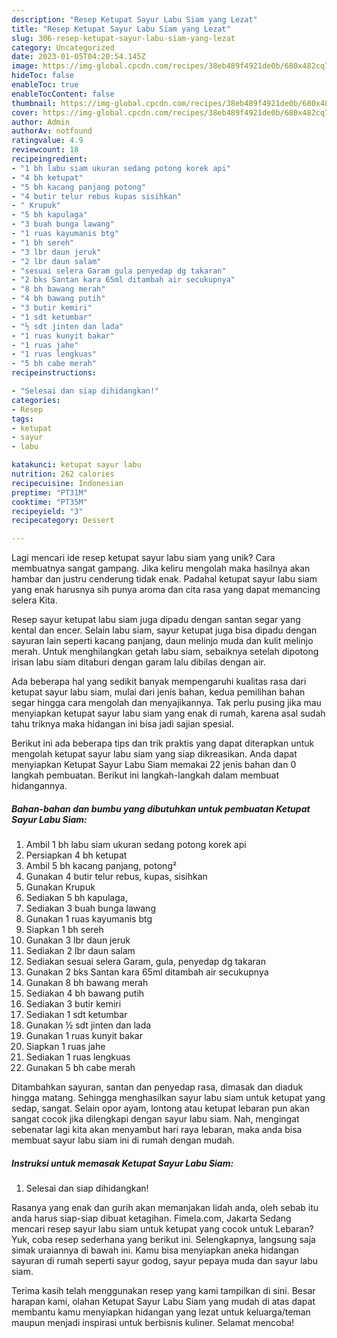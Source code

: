 ```yaml
---
description: "Resep Ketupat Sayur Labu Siam yang Lezat"
title: "Resep Ketupat Sayur Labu Siam yang Lezat"
slug: 306-resep-ketupat-sayur-labu-siam-yang-lezat
category: Uncategorized
date: 2023-01-05T04:20:54.145Z
image: https://img-global.cpcdn.com/recipes/38eb489f4921de0b/680x482cq70/ketupat-sayur-labu-siam-foto-resep-utama.jpg
hideToc: false
enableToc: true
enableTocContent: false
thumbnail: https://img-global.cpcdn.com/recipes/38eb489f4921de0b/680x482cq70/ketupat-sayur-labu-siam-foto-resep-utama.jpg
cover: https://img-global.cpcdn.com/recipes/38eb489f4921de0b/680x482cq70/ketupat-sayur-labu-siam-foto-resep-utama.jpg
author: Admin
authorAv: notfound
ratingvalue: 4.9
reviewcount: 18
recipeingredient:
- "1 bh labu siam ukuran sedang potong korek api"
- "4 bh ketupat"
- "5 bh kacang panjang potong"
- "4 butir telur rebus kupas sisihkan"
- " Krupuk"
- "5 bh kapulaga"
- "3 buah bunga lawang"
- "1 ruas kayumanis btg"
- "1 bh sereh"
- "3 lbr daun jeruk"
- "2 lbr daun salam"
- "sesuai selera Garam gula penyedap dg takaran"
- "2 bks Santan kara 65ml ditambah air secukupnya"
- "8 bh bawang merah"
- "4 bh bawang putih"
- "3 butir kemiri"
- "1 sdt ketumbar"
- "½ sdt jinten dan lada"
- "1 ruas kunyit bakar"
- "1 ruas jahe"
- "1 ruas lengkuas"
- "5 bh cabe merah"
recipeinstructions:

- "Selesai dan siap dihidangkan!"
categories:
- Resep
tags:
- ketupat
- sayur
- labu

katakunci: ketupat sayur labu 
nutrition: 262 calories
recipecuisine: Indonesian
preptime: "PT31M"
cooktime: "PT35M"
recipeyield: "3"
recipecategory: Dessert

---
```





Lagi mencari ide resep ketupat sayur labu siam yang unik? Cara membuatnya sangat gampang. Jika keliru mengolah maka hasilnya akan hambar dan justru cenderung tidak enak. Padahal ketupat sayur labu siam yang enak harusnya sih punya aroma dan cita rasa yang dapat memancing selera Kita.





Resep sayur ketupat labu siam juga dipadu dengan santan segar yang kental dan encer. Selain labu siam, sayur ketupat juga bisa dipadu dengan sayuran lain seperti kacang panjang, daun melinjo muda dan kulit melinjo merah. Untuk menghilangkan getah labu siam, sebaiknya setelah dipotong irisan labu siam ditaburi dengan garam lalu dibilas dengan air.

Ada beberapa hal yang sedikit banyak mempengaruhi kualitas rasa dari ketupat sayur labu siam, mulai dari jenis bahan, kedua pemilihan bahan segar hingga cara mengolah dan menyajikannya. Tak perlu pusing jika mau menyiapkan ketupat sayur labu siam yang enak di rumah, karena asal sudah tahu triknya maka hidangan ini bisa jadi sajian spesial.






Berikut ini ada beberapa tips dan trik praktis yang dapat diterapkan untuk mengolah ketupat sayur labu siam yang siap dikreasikan. Anda dapat menyiapkan Ketupat Sayur Labu Siam memakai 22 jenis bahan dan 0 langkah pembuatan. Berikut ini langkah-langkah dalam membuat hidangannya.

<!--inarticleads1-->

##### Bahan-bahan dan bumbu yang dibutuhkan untuk pembuatan Ketupat Sayur Labu Siam:

1. Ambil 1 bh labu siam ukuran sedang potong korek api
1. Persiapkan 4 bh ketupat
1. Ambil 5 bh kacang panjang, potong²
1. Gunakan 4 butir telur rebus, kupas, sisihkan
1. Gunakan  Krupuk
1. Sediakan 5 bh kapulaga,
1. Sediakan 3 buah bunga lawang
1. Gunakan 1 ruas kayumanis btg
1. Siapkan 1 bh sereh
1. Gunakan 3 lbr daun jeruk
1. Sediakan 2 lbr daun salam
1. Sediakan sesuai selera Garam, gula, penyedap dg takaran
1. Gunakan 2 bks Santan kara 65ml ditambah air secukupnya
1. Gunakan 8 bh bawang merah
1. Sediakan 4 bh bawang putih
1. Sediakan 3 butir kemiri
1. Sediakan 1 sdt ketumbar
1. Gunakan ½ sdt jinten dan lada
1. Gunakan 1 ruas kunyit bakar
1. Siapkan 1 ruas jahe
1. Sediakan 1 ruas lengkuas
1. Gunakan 5 bh cabe merah


Ditambahkan sayuran, santan dan penyedap rasa, dimasak dan diaduk hingga matang. Sehingga menghasilkan sayur labu siam untuk ketupat yang sedap, sangat. Selain opor ayam, lontong atau ketupat lebaran pun akan sangat cocok jika dilengkapi dengan sayur labu siam. Nah, mengingat sebenatar lagi kita akan menyambut hari raya lebaran, maka anda bisa membuat sayur labu siam ini di rumah dengan mudah. 

<!--inarticleads2-->

##### Instruksi untuk memasak Ketupat Sayur Labu Siam:


1. Selesai dan siap dihidangkan!

Rasanya yang enak dan gurih akan memanjakan lidah anda, oleh sebab itu anda harus siap-siap dibuat ketagihan. Fimela.com, Jakarta Sedang mencari resep sayur labu siam untuk ketupat yang cocok untuk Lebaran? Yuk, coba resep sederhana yang berikut ini. Selengkapnya, langsung saja simak uraiannya di bawah ini. Kamu bisa menyiapkan aneka hidangan sayuran di rumah seperti sayur godog, sayur pepaya muda dan sayur labu siam. 

Terima kasih telah menggunakan resep yang kami tampilkan di sini. Besar harapan kami, olahan Ketupat Sayur Labu Siam yang mudah di atas dapat membantu kamu menyiapkan hidangan yang lezat untuk keluarga/teman maupun menjadi inspirasi untuk berbisnis kuliner. Selamat mencoba!
